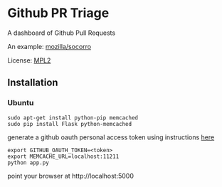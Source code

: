 # Github PR Triage

A dashboard of Github Pull Requests

An example: [mozilla/socorro](https://prs.paas.allizom.org)

License: [MPL2](http://www.mozilla.org/MPL/2.0/)


## Installation

### Ubuntu

    sudo apt-get install python-pip memcached
    sudo pip install Flask python-memcached

generate a github oauth personal access token using instructions [here](https://help.github.com/articles/creating-an-access-token-for-command-line-use)

    export GITHUB_OAUTH_TOKEN=<token>
    export MEMCACHE_URL=localhost:11211
    python app.py

point your browser at http://localhost:5000
